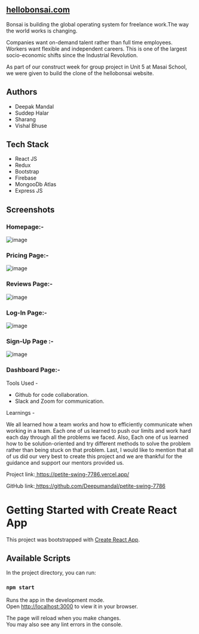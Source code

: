<h2 class="c13"
      ><a
        class="c1"
        href="https://www.hellobonsai.com/"
        >hellobonsai.com</a
      ></h2
    >


Bonsai is building the global operating system for freelance work.The way the world works is changing.

Companies want on-demand talent rather than full time employees. Workers want flexible and independent careers. This is one of the largest socio-economic shifts since the Industrial Revolution.

As part of our construct week for group project in Unit 5 at Masai School, we were given to build the clone of the hellobonsai website.

## Authors

- Deepak Mandal 
- Suddep Halar
- Sharang
- Vishal Bhuse


## Tech Stack

- React JS
- Redux
- Bootstrap
- Firebase
- MongooDb Atlas
- Express JS

## Screenshots
### Homepage:-
![image](https://user-images.githubusercontent.com/101569259/187063414-130207ca-bd9c-413b-9b66-63f020dc7d01.png)

### Pricing Page:-
![image](https://user-images.githubusercontent.com/101569259/187063583-afcd749b-a112-400c-8ef3-7d873d9839c4.png)

### Reviews Page:-
![image](https://user-images.githubusercontent.com/101569259/187063620-e1eb56a4-73ad-4b56-936e-0f8e288b282a.png)


### Log-In Page:-
![image](https://user-images.githubusercontent.com/101569259/187063493-8ed5b1e0-12d8-4f64-816a-94c92e11fd20.png)

### Sign-Up Page :-
![image](https://user-images.githubusercontent.com/101569259/187063531-a2fe4f50-429b-4fd3-a24e-56c1adef6918.png)

### Dashboard Page:-




  <p class="c0"><span class="c3">Tools Used -</span></p>
  <ul class="c2 lst-kix_qfofq4qcdhuv-0 start">
    <li class="c7 li-bullet-0">
      <span class="c5">Github for code collaboration.</span>
    </li>
    <li class="c8 li-bullet-0">
      <span class="c5">Slack and Zoom for communication.</span>
    </li>
  </ul>
  <p class="c0"><span class="c3">Learnings -</span></p>
  <p class="c0">
    <span class="c5"
      >We all learned how a team works and how to efficiently communicate when
      working in a team. Each one of us learned to push our limits and work hard
      each day through all the problems we faced. Also, Each one of us learned
      how to be solution-oriented and try different methods to solve the problem
      rather than being stuck on that problem. Last, I would like to mention
      that all of us did our very best to create this project and we are
      thankful for the guidance and support our mentors provided us.</span
    >
  </p>
  <p class="c0">
    <span class="c12">Project link:</span
    ><span class="c15"
      ><a
        class="c1"
        href="https://petite-swing-7786.vercel.app/"
        >&nbsp;https://petite-swing-7786.vercel.app/</a
      ></span
    >
  </p>
  <p class="c0">
    <span class="c12">GitHub link:</span
    ><span class="c15"
      ><a
        class="c1"
        href="https://github.com/Deepumandal/petite-swing-7786"
        >&nbsp;https://github.com/Deepumandal/petite-swing-7786</a
      ></span
    >
  </p>
  <p class="c10"><span class="c11"></span></p>
  <p class="c10"><span class="c17"></span></p>
  
  # Getting Started with Create React App

This project was bootstrapped with [Create React App](https://github.com/facebook/create-react-app).

## Available Scripts

In the project directory, you can run:

### `npm start`

Runs the app in the development mode.\
Open [http://localhost:3000](http://localhost:3000) to view it in your browser.

The page will reload when you make changes.\
You may also see any lint errors in the console.

